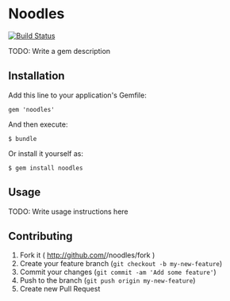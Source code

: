 # Noodles

[![Build Status](https://travis-ci.org/DamirSvrtan/noodles.svg?branch=master)](https://travis-ci.org/DamirSvrtan/noodles)

TODO: Write a gem description

## Installation

Add this line to your application's Gemfile:

    gem 'noodles'

And then execute:

    $ bundle

Or install it yourself as:

    $ gem install noodles

## Usage

TODO: Write usage instructions here

## Contributing

1. Fork it ( http://github.com/<my-github-username>/noodles/fork )
2. Create your feature branch (`git checkout -b my-new-feature`)
3. Commit your changes (`git commit -am 'Add some feature'`)
4. Push to the branch (`git push origin my-new-feature`)
5. Create new Pull Request
